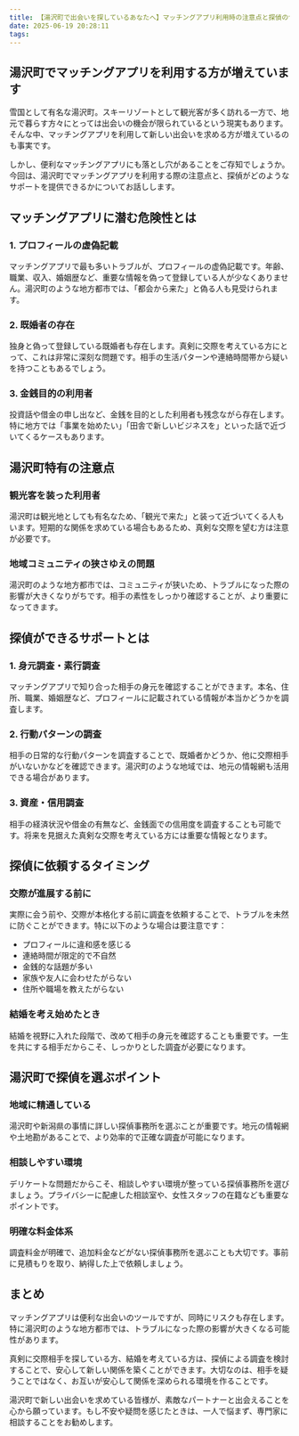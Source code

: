 ```yaml
---
title: 【湯沢町で出会いを探しているあなたへ】マッチングアプリ利用時の注意点と探偵のサポートとは？
date: 2025-06-19 20:28:11
tags:
---
```


## 湯沢町でマッチングアプリを利用する方が増えています

雪国として有名な湯沢町。スキーリゾートとして観光客が多く訪れる一方で、地元で暮らす方々にとっては出会いの機会が限られているという現実もあります。そんな中、マッチングアプリを利用して新しい出会いを求める方が増えているのも事実です。

しかし、便利なマッチングアプリにも落とし穴があることをご存知でしょうか。今回は、湯沢町でマッチングアプリを利用する際の注意点と、探偵がどのようなサポートを提供できるかについてお話しします。

## マッチングアプリに潜む危険性とは

### 1. プロフィールの虚偽記載

マッチングアプリで最も多いトラブルが、プロフィールの虚偽記載です。年齢、職業、収入、婚姻歴など、重要な情報を偽って登録している人が少なくありません。湯沢町のような地方都市では、「都会から来た」と偽る人も見受けられます。

### 2. 既婚者の存在

独身と偽って登録している既婚者も存在します。真剣に交際を考えている方にとって、これは非常に深刻な問題です。相手の生活パターンや連絡時間帯から疑いを持つこともあるでしょう。

### 3. 金銭目的の利用者

投資話や借金の申し出など、金銭を目的とした利用者も残念ながら存在します。特に地方では「事業を始めたい」「田舎で新しいビジネスを」といった話で近づいてくるケースもあります。

## 湯沢町特有の注意点

### 観光客を装った利用者

湯沢町は観光地としても有名なため、「観光で来た」と装って近づいてくる人もいます。短期的な関係を求めている場合もあるため、真剣な交際を望む方は注意が必要です。

### 地域コミュニティの狭さゆえの問題

湯沢町のような地方都市では、コミュニティが狭いため、トラブルになった際の影響が大きくなりがちです。相手の素性をしっかり確認することが、より重要になってきます。

## 探偵ができるサポートとは

### 1. 身元調査・素行調査

マッチングアプリで知り合った相手の身元を確認することができます。本名、住所、職業、婚姻歴など、プロフィールに記載されている情報が本当かどうかを調査します。

### 2. 行動パターンの調査

相手の日常的な行動パターンを調査することで、既婚者かどうか、他に交際相手がいないかなどを確認できます。湯沢町のような地域では、地元の情報網も活用できる場合があります。

### 3. 資産・信用調査

相手の経済状況や借金の有無など、金銭面での信用度を調査することも可能です。将来を見据えた真剣な交際を考えている方には重要な情報となります。

## 探偵に依頼するタイミング

### 交際が進展する前に

実際に会う前や、交際が本格化する前に調査を依頼することで、トラブルを未然に防ぐことができます。特に以下のような場合は要注意です：

- プロフィールに違和感を感じる
- 連絡時間が限定的で不自然
- 金銭的な話題が多い
- 家族や友人に会わせたがらない
- 住所や職場を教えたがらない

### 結婚を考え始めたとき

結婚を視野に入れた段階で、改めて相手の身元を確認することも重要です。一生を共にする相手だからこそ、しっかりとした調査が必要になります。

## 湯沢町で探偵を選ぶポイント

### 地域に精通している

湯沢町や新潟県の事情に詳しい探偵事務所を選ぶことが重要です。地元の情報網や土地勘があることで、より効率的で正確な調査が可能になります。

### 相談しやすい環境

デリケートな問題だからこそ、相談しやすい環境が整っている探偵事務所を選びましょう。プライバシーに配慮した相談室や、女性スタッフの在籍なども重要なポイントです。

### 明確な料金体系

調査料金が明確で、追加料金などがない探偵事務所を選ぶことも大切です。事前に見積もりを取り、納得した上で依頼しましょう。

## まとめ

マッチングアプリは便利な出会いのツールですが、同時にリスクも存在します。特に湯沢町のような地方都市では、トラブルになった際の影響が大きくなる可能性があります。

真剣に交際相手を探している方、結婚を考えている方は、探偵による調査を検討することで、安心して新しい関係を築くことができます。大切なのは、相手を疑うことではなく、お互いが安心して関係を深められる環境を作ることです。

湯沢町で新しい出会いを求めている皆様が、素敵なパートナーと出会えることを心から願っています。もし不安や疑問を感じたときは、一人で悩まず、専門家に相談することをお勧めします。

